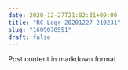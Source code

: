 ```yaml
---
date: 2020-12-27T21:02:31+09:00
title: "RC Logr 20201227 210231"
slug: "1609070551"
draft: false
---
```


Post content in markdown format
